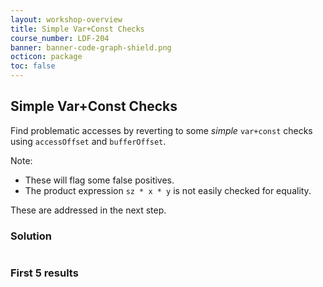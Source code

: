 ```yaml
---
layout: workshop-overview
title: Simple Var+Const Checks
course_number: LDF-204
banner: banner-code-graph-shield.png
octicon: package
toc: false
---
```


## Simple Var+Const Checks

Find problematic accesses by reverting to some *simple* `var+const` checks using `accessOffset` and `bufferOffset`.

Note:

-   These will flag some false positives.
-   The product expression `sz * x * y` is not easily checked for equality.

These are addressed in the next step.




### Solution
```ql file=./src/session/example8a.ql
```



### First 5 results
```ql file=./tests/session/example8a/example8a.expected#L1-L5



